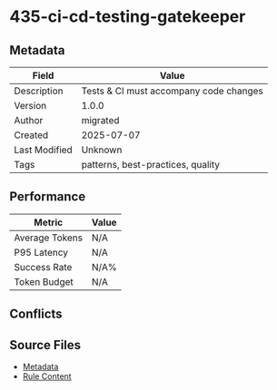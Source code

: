# 435-ci-cd-testing-gatekeeper

## Metadata

| Field | Value |
|-------|-------|
| Description | Tests & CI must accompany code changes |
| Version | 1.0.0 |
| Author | migrated |
| Created | 2025-07-07 |
| Last Modified | Unknown |
| Tags | patterns, best-practices, quality |

## Performance

| Metric | Value |
|--------|-------|
| Average Tokens | N/A |
| P95 Latency | N/A |
| Success Rate | N/A% |
| Token Budget | N/A |

## Conflicts


## Source Files

- [Metadata](400-patterns/435-ci-cd-testing-gatekeeper.yaml)
- [Rule Content](400-patterns/435-ci-cd-testing-gatekeeper.mdc)